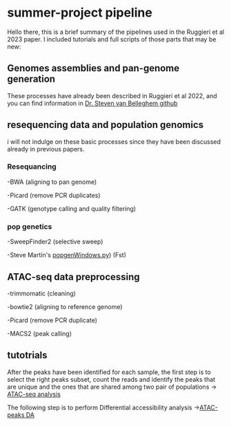 # summer-project pipeline
Hello there,
this is a brief summary of the pipelines used in the Ruggieri et al 2023 paper. I included tutorials and full scripts of those parts that may be new:
## Genomes assemblies and pan-genome generation
These processes have already been described in  Ruggieri et al 2022, and you can find information in [Dr. Steven van Belleghem github](https://github.com/StevenVB12/Genomics) 
## resequencing data and population genomics
i will not indulge on these basic processes since they have been discussed already in previous papers.
### Resequancing
-BWA (aligning to pan genome)

-Picard (remove PCR duplicates)

-GATK (genotype calling and quality filtering)
### pop genetics
-SweepFinder2 (selective sweep)

-Steve Martin's [popgenWindows.py](https://github.com/simonhmartin/genomics_general)) (Fst)

## ATAC-seq data preprocessing

-trimmomatic (cleaning)

-bowtie2 (aligning to reference genome)

-Picard (remove PCR duplicate)

-MACS2 (peak calling)


## tutotrials

After the peaks have been identified for each sample, the first step is to select the right peaks subset, count the reads and identify the peaks that are unique and the ones that
are shared among two pair of populations -> [ATAC-seq analysis](https://github.com/DNAcastigator/summer-project/blob/main/ATAC-seq%20analysis.md)

The following step is to perform Differential accessibility analysis ->[ATAC-peaks DA](https://github.com/DNAcastigator/summer-project/blob/main/Differential%20Accessibility%20ATAC-peaks.md)
